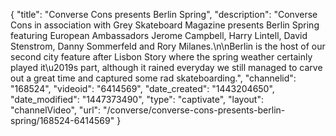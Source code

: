 {
    "title": "Converse Cons presents Berlin Spring",
    "description": "Converse Cons in association with Grey Skateboard Magazine presents Berlin Spring featuring European Ambassadors Jerome Campbell, Harry Lintell, David Stenstrom, Danny Sommerfeld and Rory Milanes.\n\nBerlin is the host of our second city feature after Lisbon Story where the spring weather certainly played it\u2019s part, although it rained everyday we still managed to carve out a great time and captured some rad skateboarding.",
    "channelid": "168524",
    "videoid": "6414569",
    "date_created": "1443204650",
    "date_modified": "1447373490",
    "type": "captivate",
    "layout": "channelVideo",
    "url": "\/converse\/converse-cons-presents-berlin-spring\/168524-6414569"
}
